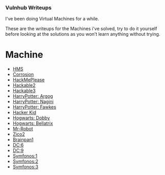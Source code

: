 ### Vulnhub Writeups
I've been doing Virtual Machines for a while.

These are the writeups for the Machines i've solved, try to do it yourself before looking at the solutions as you won’t learn anything without trying.
# Machine
- [HMS](https://github.com/A70xa/Vulnhub-Writeups/blob/main/HMS/hms.md)
- [Corrosion](https://github.com/A70xa/Vulnhub-Writeups/blob/main/Corrosion/corrosion.md)
- [HackMePlease](https://github.com/A70xa/Vulnhub-Writeups/blob/main/HackMePlease/hackMePlease.md)
- [Hackable2](https://github.com/A70xa/Vulnhub-Writeups/blob/main/Hackable2/hackable2.md)
- [Hackable3](https://github.com/A70xa/Vulnhub-Writeups/blob/main/Hackable3/hackable3.md)
- [HarryPotter: Argog](https://github.com/A70xa/Vulnhub-Writeups/blob/main/Argog/Notes.md)
- [HarryPotter: Nagini](https://github.com/A70xa/Vulnhub-Writeups/blob/main/Nagini/nagini.md)
- [HarryPotter: Fawkes](https://github.com/A70xa/Vulnhub-Writeups/blob/main/Fawkes/fawkes.md)
- [Hacker Kid](https://github.com/A70xa/Vulnhub-Writeups/blob/main/Hacker%20Kid/HackerKid.md)
- [Hogwarts: Dobby](https://github.com/A70xa/Vulnhub-Writeups/blob/main/Dobby/Dobby.md)
- [Hogwarts: Bellatrix](https://github.com/A70xa/Vulnhub-Writeups/blob/main/Bellatrix/Bellatrix.md)
- [Mr-Robot](https://github.com/A70xa/Vulnhub-Writeups/blob/main/Mr-Robot/Mr-Robot.md)
- [Zico2](https://github.com/A70xa/Vulnhub-Writeups/blob/main/Zico2/Zico2.md)
- [Brainpan1](https://github.com/A70xa/Vulnhub-Writeups/blob/main/Brainpan1/Brainpan1.md)
- [DC:6](https://github.com/A70xa/Vulnhub-Writeups/blob/main/DC6/DC6.md)
- [DC:9](https://github.com/A70xa/Vulnhub-Writeups/blob/main/DC9/DC9.md)
- [Symfonos:1](https://github.com/A70xa/Vulnhub-Writeups/blob/main/Symfonos:1/Symfonos:1.md)
- [Symfonos:2](https://github.com/A70xa/Vulnhub-Writeups/blob/main/Symfonos:2/Symfonos:2.md)
- [Symfonos:3](https://github.com/A70xa/Vulnhub-Writeups/blob/main/Symfonos:3/Symfonos:3.md)
